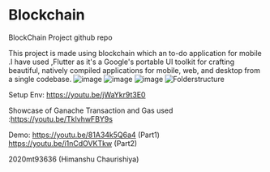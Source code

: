 # Blockchain
BlockChain Project github repo


This project is made using blockchain which an to-do application for mobile .I have used ,Flutter as it's a Google's portable UI toolkit for crafting beautiful, natively compiled applications for mobile, web, and desktop from a single codebase. 
![image](https://user-images.githubusercontent.com/81251470/139532810-c1ab7c0c-7d72-4231-93ef-cbf6f9d66491.png)
![image](https://user-images.githubusercontent.com/81251470/139532820-daae8ce0-074e-4c55-a747-c30d0c1fb70f.png)
![image](https://user-images.githubusercontent.com/81251470/139532835-46fce87a-e237-4e46-8732-b143ebcaf986.png)
![Folderstructure](https://user-images.githubusercontent.com/81251470/139533367-95f44d9e-65bd-4252-8cef-6a545805f90a.png)


Setup Env: https://youtu.be/jWaYkr9t3E0

Showcase of Ganache Transaction and Gas used :https://youtu.be/TklvhwFBY9s


Demo: https://youtu.be/81A34k5Q6a4  (Part1)
      https://youtu.be/i1nCdOVKTkw  (Part2)


2020mt93636 (Himanshu Chaurishiya)
